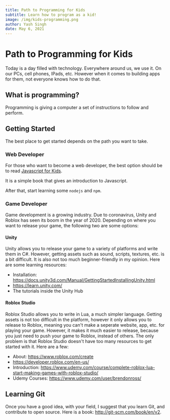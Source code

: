 ```yaml
---
title: Path to Programming for Kids
subtitle: Learn how to program as a kid!
image: /img/kids-programming.png
author: Yash Singh
date: May 6, 2021
---
```


# Path to Programming for Kids

Today is a day filled with technology. Everywhere around us, we use it. On our
PCs, cell phones, IPads, etc. However when it comes to building apps
for them, not everyone knows how to do that.

## What is programming?

Programming is giving a computer a set of instructions to follow and perform.

## Getting Started

The best place to get started depends on the path you want to take.

### Web Developer

For those who want to become a web developer, the best option should
be to read [Javascript for Kids](https://www.google.com/books/edition/JavaScript_for_Kids/71nDBQAAQBAJ?hl=en&gbpv=0).

It is a simple book that gives an introduction to Javascript.

After that, start learning some `nodejs` and `npm`.

### Game Developer

Game development is a growing industry. Due to coronavirus, Unity and Roblox has
seen its boom in the year of 2020. Depending on where you want to release your game,
the following two are some options:

#### Unity

Unity allows you to release your game to a variety of platforms and
write them in C#. However, getting assets such as sound, scripts,
textures, etc. is a bit difficult. It is also not too
much beginner-friendly in my opinion. Here are some learning
resources:

- Installation: <https://docs.unity3d.com/Manual/GettingStartedInstallingUnity.html>
- <https://learn.unity.com/>
- The tutorials inside the Unity Hub

#### Roblox Studio

Roblox Studio allows you to write in Lua, a much simpler language.
Getting assets is not too difficult in the platform, however
it only allows you to release to Roblox, meaning you can't
make a seperate website, app, etc. for playing your game.
However, it makes it much easier to release, because
you just need to push your game to Roblox, instead of others.
The only problem is that Roblox Studio doesn't have too
many resources to get started with it. Here are a few:

- About: <https://www.roblox.com/create>
- <https://developer.roblox.com/en-us/>
- Introduction: <https://www.udemy.com/course/complete-roblox-lua-start-making-games-with-roblox-studio/>
- Udemy Courses: <https://www.udemy.com/user/brendonross/>

## Learning Git

Once you have a good idea, with your field, I suggest that you learn Git, and
contribute to open source. Here is a book: <http://git-scm.com/book/en/v2>.
